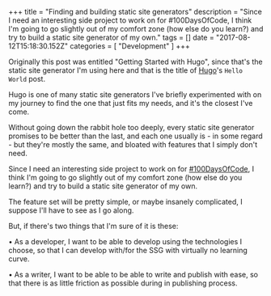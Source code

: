+++
title = "Finding and building static site generators"
description = "Since I need an interesting side project to work on for #100DaysOfCode, I think I'm going to go slightly out of my comfort zone (how else do you learn?) and try to build a static site generator of my own."
tags = []
date = "2017-08-12T15:18:30.152Z"
categories = [
    "Development"
]
+++

Originally this post was entitled "Getting Started with Hugo", since that's the static site generator I'm using here and that is the title of [Hugo](http://gohugo.io/)'s `Hello World` post.

Hugo is one of many static site generators I've briefly experimented with on my journey to find the one that just fits my needs, and it's the closest I've come.

Without going down the rabbit hole too deeply, every static site generator promises to be better than the last, and each one usually is - in some regard - but they're mostly the same, and bloated with features that I simply don't need.

Since I need an interesting side project to work on for [#100DaysOfCode](https://github.com/jacobwarduk/100-days-of-code), I think I'm going to go slightly out of my comfort zone (how else do you learn?) and try to build a static site generator of my own.

The feature set will be pretty simple, or maybe insanely complicated, I suppose I'll have to see as I go along.

But, if there's two things that I'm sure of it is these:


 • As a developer, I want to be able to develop using the technologies I choose, so that I can develop with/for the SSG with virtually no learning curve. 

 • As a writer, I want to be able to be able to write and publish with ease, so that there is as little friction as possible during in publishing process.

